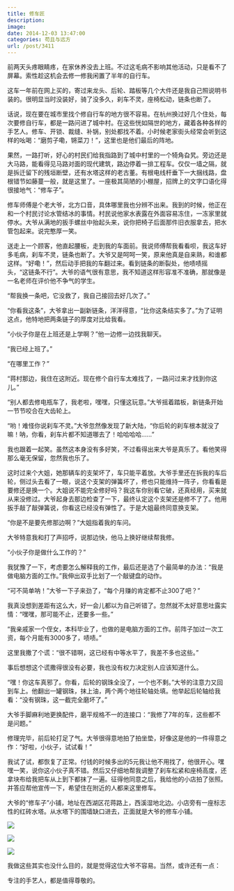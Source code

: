 ```yaml
---
title: 修车匠
description: 
image: 
date: 2014-12-03 13:47:00
categories: 苟且与远方
url: /post/3411
---
```


前两天头疼眼睛疼，在家休养没去上班。不过这毛病不影响其他活动，只是看不了屏幕。索性趁这机会去修一修我闲置了半年的自行车。

这车一年前在网上买的，寄过来龙头、后轮、踏板等几个大件还是我自己照说明书装的。很明显当时没装好，骑了没多久，刹车不灵，座椅松动，链条也断了。

话说，现在要在城市里找个修自行车的地方很不容易。在杭州换过好几个住处，每次要修自行车，都是一路问进了城中村。在这些恍如隔世的地方，藏着各种各样的手艺人。修车、开锁、裁缝、补锅，别处都找不着。小时候老家街头经常会听到这样的吆喝：“磨剪子嘞，锵菜刀！”，这里也是他们最后的阵地。

果然，一路打听，好心的村民们给我指路到了城中村里的一个犄角旮旯。旁边还是大马路，能看得见马路对面的现代建筑，路边停着一排工程车。仅仅一墙之隔，就是拆迁留下的残垣断壁，还有水塔这样的老古董。有根电线杆垂下一大捆线路，盘根错节如藤蔓一般，就是这里了。一座极其简陋的小棚屋，招牌上的文字口语化得很接地气：“修车子”。

修车师傅是个老大爷，北方口音，具体哪里我也分辨不出来。我到的时候，他正在和一个村民讨论水管结冰的事情。村民说他家水表露在外面容易冻住，一冻家里就停水。大爷从满地的扳手螺丝中抬起头来，说你把椅子后面那件旧衣服拿去，把水管包起来。说完憨厚一笑。

送走上一个顾客，他直起腰板，走到我的车面前。我说师傅帮我看看呗，我这车好多毛病，刹车不灵，链条也断了。大爷又是呵呵一笑，原来他真是自来熟，和谁都这样。“好嘞！”，然后动手把我的车翻过来。看到链条的断裂处，他啧啧摇头，“这链条不行”。大爷的语气很有意思，我不知道这样形容准不准确，那就像是一名老师在评价他不争气的学生。

“帮我换一条吧，它没救了，我自己接回去好几次了。”

“你看我这条”，大爷拿出一副新链条，洋洋得意，“比你这条结实多了。”为了证明这点，他特地把两条链子的厚度对比给我看。

“小伙子你是在上班还是上学啊？”他一边修一边找我聊天。

“我已经上班了。”

“在哪里工作？”

“蒋村那边，我住在这附近。现在修个自行车太难找了，一路问过来才找到你这儿。”

“别人都去修电瓶车了，我老啦，嘿嘿，只懂这玩意。”大爷摇着踏板，新链条开始一节节咬合在大齿轮上。

“哟！难怪你说刹车不灵。”大爷忽然像发现了新大陆，“你后轮的刹车根本就没了嘛！呐，你看，刹车片都不知道哪去了！哈哈哈哈……”

我也跟着一起笑。虽然这本身没有多好笑，不过看得出来大爷是真乐了。看他笑得那么毫无保留，忽然我也乐了。

这时过来个大姐，她那辆车的支架坏了，车只能平着放。大爷手里还在拆我的车后轮，侧过头去看了一眼，说这个支架的弹簧坏了，修也只能维持一阵子，你看看是要修还是换一个。大姐说不能完全修好吗？我这车你别看它破，还真经用，买来就从来没修过。大爷起身去那边检查了一下，最终认定这个支架还是修不了了。他用扳手敲了敲弹簧说，你看这已经没有弹性了。于是大姐最终同意换支架。

“你是不是要先修那边啊？”大姐指着我的车问。

大爷特意我和打了声招呼，说那边快，他马上换好继续帮我修。

“小伙子你是做什么工作的？”

我犹豫了一下，考虑要怎么解释我的工作，最后还是选了个最简单的办法：“我是做电脑方面的工作。”我伸出双手比划了一个敲键盘的动作。

“可不简单呐！”大爷一下子来劲了，“每个月赚的肯定都不止300了吧？”

我真没想到差距有这么大，好一会儿都以为自己听错了。忽然就不太好意思吐露实情：“嘿嘿，那可能不止，还要多一些。”

“我亲戚家一个侄女，本科毕业了，也做的是电脑方面的工作。前阵子加过一次工资，每个月能有3000多了，啧啧。”

这里我撒了个谎：“很不错啊，这已经有中等水平了，我差不多也这些。”

事后想想这个谎撒得很没有必要，我也没有权力决定别人应该知道什么。

“嘿！你这车真邪了。你看，后轮的钢珠全没了，一个也不剩。”大爷的注意力又回到车上。他翻出一罐钢珠，抹上油，两个两个地往轮轴处填。他举起后轮轴给我看：“没有钢珠，这一截完全磨坏了。”

大爷手脚麻利地更换配件，磨平规格不一的连接口：“我修了7年的车，这些都不是问题。”

修理完毕，前后轮打足了气。大爷很得意地拍了拍坐垫，好像这是他的一件得意之作：“好啦，小伙子，试试看！”

我试了试，都恢复了正常。付钱的时候多出的5元我让他不用找了，他很开心。嘿嘿一笑，说你这小伙子真不错。然后又仔细地帮我调整了刹车松紧和座椅高度，还拿块布给我把车从上到下都抹了一遍。征得他同意之后，我给他的小店拍了张照。并答应帮他宣传一下，希望住在附近的人都来这里修车。

大爷的“修车子”小铺，地址在西湖区花蒋路上，西溪湿地北边。小店旁有一座标志性的红砖水塔。从水塔下的围墙缺口进去，正面就是大爷的修车小铺。

![](https://storage.fleek-internal.com/0a3a8890-e65e-47ce-93d7-0442b9209d38-bucket/blog/posts/2014-12/12-03/1.png)

![](https://storage.fleek-internal.com/0a3a8890-e65e-47ce-93d7-0442b9209d38-bucket/blog/posts/2014-12/12-03/2.jpg)

![](https://storage.fleek-internal.com/0a3a8890-e65e-47ce-93d7-0442b9209d38-bucket/blog/posts/2014-12/12-03/3.jpg)

我做这些其实也没什么目的，就是觉得这位大爷不容易。当然，或许还有一点：

专注的手艺人，都是值得尊敬的。